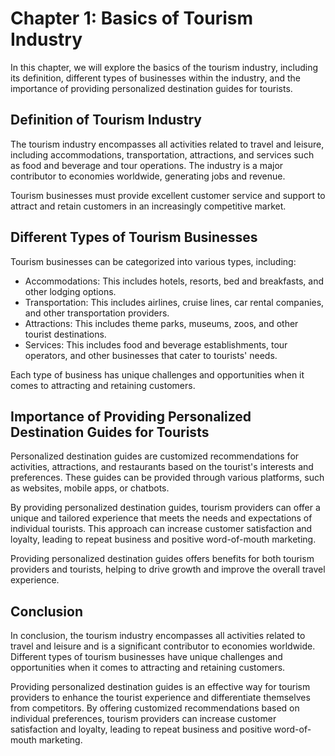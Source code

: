 Chapter 1: Basics of Tourism Industry
=====================================

In this chapter, we will explore the basics of the tourism industry, including its definition, different types of businesses within the industry, and the importance of providing personalized destination guides for tourists.

Definition of Tourism Industry
------------------------------

The tourism industry encompasses all activities related to travel and leisure, including accommodations, transportation, attractions, and services such as food and beverage and tour operations. The industry is a major contributor to economies worldwide, generating jobs and revenue.

Tourism businesses must provide excellent customer service and support to attract and retain customers in an increasingly competitive market.

Different Types of Tourism Businesses
-------------------------------------

Tourism businesses can be categorized into various types, including:

* Accommodations: This includes hotels, resorts, bed and breakfasts, and other lodging options.
* Transportation: This includes airlines, cruise lines, car rental companies, and other transportation providers.
* Attractions: This includes theme parks, museums, zoos, and other tourist destinations.
* Services: This includes food and beverage establishments, tour operators, and other businesses that cater to tourists' needs.

Each type of business has unique challenges and opportunities when it comes to attracting and retaining customers.

Importance of Providing Personalized Destination Guides for Tourists
--------------------------------------------------------------------

Personalized destination guides are customized recommendations for activities, attractions, and restaurants based on the tourist's interests and preferences. These guides can be provided through various platforms, such as websites, mobile apps, or chatbots.

By providing personalized destination guides, tourism providers can offer a unique and tailored experience that meets the needs and expectations of individual tourists. This approach can increase customer satisfaction and loyalty, leading to repeat business and positive word-of-mouth marketing.

Providing personalized destination guides offers benefits for both tourism providers and tourists, helping to drive growth and improve the overall travel experience.

Conclusion
----------

In conclusion, the tourism industry encompasses all activities related to travel and leisure and is a significant contributor to economies worldwide. Different types of tourism businesses have unique challenges and opportunities when it comes to attracting and retaining customers.

Providing personalized destination guides is an effective way for tourism providers to enhance the tourist experience and differentiate themselves from competitors. By offering customized recommendations based on individual preferences, tourism providers can increase customer satisfaction and loyalty, leading to repeat business and positive word-of-mouth marketing.

